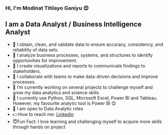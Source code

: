 
### Hi, I'm Modinat Titilayo Ganiyu 😍
## I am a  Data Analyst / Business Intelligence Analyst
- 🌟 I obtain, clean, and validate data to ensure accuracy, consistency, and reliability of data sets.
- 🌟 I analyze business processes, systems, and structures to identify opportunities for improvement.
- 🌟 I create visualizations and reports to communicate findings to stakeholders.
- 🌟 I collaborate with teams to make data-driven decisions and improve processes.
- 🌟 I’m currently working on several projects to challenge myself and grow my data analytics and science skills
- 🌟 I currently use Python, SQL, Microsoft Excel, Power BI and Tableau. However, my favourite analytic tool is Power BI 😊
- 🌟 I am open to Data Analytic roles
- 👉How to reach me: [Linkedin](https://www.linkedin.com/in/modinat-ganiyu-5b8630264/)
- 😇Fun Fact: I love learning and challenging myself to acquire more skills through hands on project

<!---
TitilayoMG/TitilayoMG is a ✨ special ✨ repository because its `README.md` (this file) appears on your GitHub profile.
You can click the Preview link to take a look at your changes.
--->
